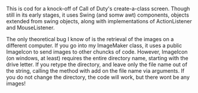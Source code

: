 This is cod for a knock-off of Call of Duty's create-a-class screen.
Though still in its early stages, it uses Swing (and somw awt) components,
objects extended from swing objects, along with implementations of ActionListener and MouseListener.

The only theoretical bug I know of is the retrieval of the images on a different computer. If you go into my ImageMaker class, it uses a
public ImageIcon to send images to other chuncks of code. However, ImageIcon (on windows, at least)
requires the entire directory name, starting with the drive letter. If you retype the directory, and
leave only the file name out of the string, calling the method with add on the file name via arguments.
If you do not change the directory, the code will work, but there wont be any images!
